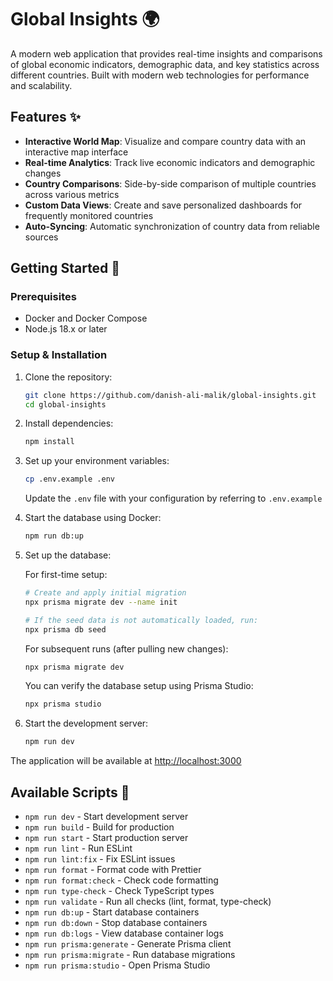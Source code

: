 # Global Insights 🌍

A modern web application that provides real-time insights and comparisons of global economic indicators, demographic data, and key statistics across different countries. Built with modern web technologies for performance and scalability.

## Features ✨

- **Interactive World Map**: Visualize and compare country data with an interactive map interface
- **Real-time Analytics**: Track live economic indicators and demographic changes
- **Country Comparisons**: Side-by-side comparison of multiple countries across various metrics
- **Custom Data Views**: Create and save personalized dashboards for frequently monitored countries
- **Auto-Syncing**: Automatic synchronization of country data from reliable sources

## Getting Started 🚀

### Prerequisites

- Docker and Docker Compose
- Node.js 18.x or later

### Setup & Installation

1. Clone the repository:

   ```bash
   git clone https://github.com/danish-ali-malik/global-insights.git
   cd global-insights
   ```

2. Install dependencies:

   ```bash
   npm install
   ```

3. Set up your environment variables:

   ```bash
   cp .env.example .env
   ```

   Update the `.env` file with your configuration by referring to `.env.example`

4. Start the database using Docker:

   ```bash
   npm run db:up
   ```

5. Set up the database:

   For first-time setup:
   ```bash
   # Create and apply initial migration
   npx prisma migrate dev --name init
   
   # If the seed data is not automatically loaded, run:
   npx prisma db seed
   ```

   For subsequent runs (after pulling new changes):
   ```bash
   npx prisma migrate dev
   ```

   You can verify the database setup using Prisma Studio:
   ```bash
   npx prisma studio
   ```

6. Start the development server:
   ```bash
   npm run dev
   ```

The application will be available at [http://localhost:3000](http://localhost:3000)

## Available Scripts 📜

- `npm run dev` - Start development server
- `npm run build` - Build for production
- `npm run start` - Start production server
- `npm run lint` - Run ESLint
- `npm run lint:fix` - Fix ESLint issues
- `npm run format` - Format code with Prettier
- `npm run format:check` - Check code formatting
- `npm run type-check` - Check TypeScript types
- `npm run validate` - Run all checks (lint, format, type-check)
- `npm run db:up` - Start database containers
- `npm run db:down` - Stop database containers
- `npm run db:logs` - View database container logs
- `npm run prisma:generate` - Generate Prisma client
- `npm run prisma:migrate` - Run database migrations
- `npm run prisma:studio` - Open Prisma Studio
